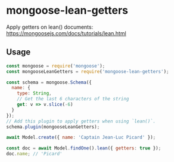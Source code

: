 # mongoose-lean-getters
Apply getters on lean() documents: https://mongoosejs.com/docs/tutorials/lean.html

## Usage

```javascript
const mongoose = require('mongoose');
const mongooseLeanGetters = require('mongoose-lean-getters');

const schema = mongoose.Schema({
  name: {
    type: String,
    // Get the last 6 characters of the string
    get: v => v.slice(-6)
  }
});
// Add this plugin to apply getters when using `lean()`.
schema.plugin(mongooseLeanGetters);

await Model.create({ name: 'Captain Jean-Luc Picard' });

const doc = await Model.findOne().lean({ getters: true });
doc.name; // 'Picard'
```